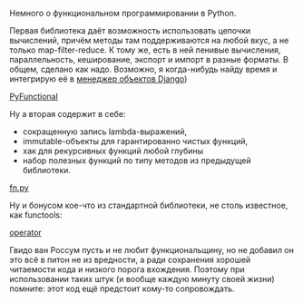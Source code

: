 Немного о функциональном программировании в Python.

Первая библиотека даёт возможность использовать цепочки вычислений, причём методы там поддерживаются на любой вкус, а не только map-filter-reduce. К тому же, есть в ней ленивые вычисления, параллельность, кеширование, экспорт и импорт в разные форматы. В общем, сделано как надо. Возможно, я когда-нибудь найду время и интегрирую её в [менеджер объектов Django](https://github.com/django/django/blob/2.0/django/db/models/manager.py))

[PyFunctional](https://github.com/EntilZha/PyFunctional)


Ну а вторая содержит в себе:
* сокращенную запись lambda-выражений,
* immutable-объекты для гарантированно чистых функций,
* хак для рекурсивных функций любой глубины
* набор полезных функций по типу методов из предыдущей библиотеки.

[fn.py](https://github.com/kachayev/fn.py)


Ну и бонусом кое-что из стандартной библиотеки, не столь известное, как functools:

[operator](https://docs.python.org/3/library/operator.html)

Гвидо ван Россум пусть и не любит функциональщину, но не добавил он это всё в питон не из вредности, а ради сохранения хорошей читаемости кода и низкого порога вхождения. Поэтому при использовании таких штук (и вообще каждую минуту своей жизни) помните: этот код ещё предстоит кому-то сопровождать.
